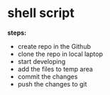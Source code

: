# shell script 

**steps:**
* create repo in the Github
* clone the repo in local laptop 
* start developing 
* add the files to temp area
* commit the changes
* push the changes to git

